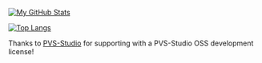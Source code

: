 [![My GitHub Stats](https://github-readme-stats.vercel.app/api/?username=Jason2866&ver2&count_private=true&theme=tokyonight&show_icons=true)]()

[![Top Langs](https://github-readme-stats.vercel.app/api/top-langs/?username=Jason2866&ver2&layout=compact&theme=vision-friendly-dark)](https://github.com/anuraghazra/github-readme-stats)

Thanks to [PVS-Studio](https://pvs-studio.com/en/) for supporting with a PVS-Studio OSS development license!
